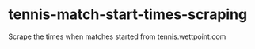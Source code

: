 # tennis-match-start-times-scraping
Scrape the times when matches started from tennis.wettpoint.com
